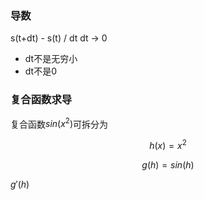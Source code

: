 ### 导数

s(t+dt) - s(t) / dt   dt -> 0

-   dt不是无穷小
-   dt不是0

###  复合函数求导

复合函数$sin(x^2)$可拆分为

$$h(x) = x^2$$

$$g(h) = sin(h)$$

$g'(h)$

